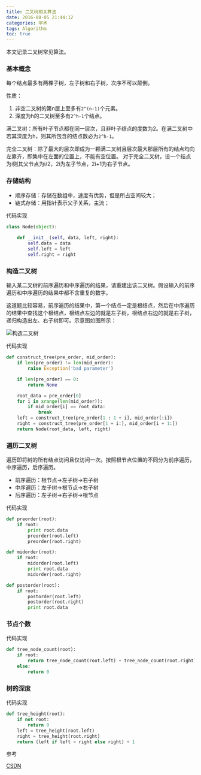 ```yaml
---
title: 二叉树相关算法
date: 2016-08-05 21:44:12
categories: 学术
tags: Algorithm
toc: true
---
```


本文记录二叉树常见算法。

### 基本概念

每个结点最多有两棵子树，左子树和右子树，次序不可以颠倒。

性质：

1. 非空二叉树的第n层上至多有`2^(n-1)`个元素。
2. 深度为h的二叉树至多有`2^h-1`个结点。

满二叉树：所有叶子节点都在同一层次，且非叶子结点的度数为2。在满二叉树中若其深度为h，则其所包含的结点数必为`2^h-1`。

完全二叉树：除了最大的层次即成为一颗满二叉树且层次最大那层所有的结点均向左靠齐，即集中在左面的位置上，不能有空位置。
对于完全二叉树，设一个结点为i则其父节点为i/2，2i为左子节点，2i+1为右子节点。

### 存储结构

* 顺序存储：存储在数组中，速度有优势，但是所占空间较大；
* 链式存储：用指针表示父子关系，主流；

代码实现

```python
class Node(object):
    
    def __init__(self, data, left, right):
        self.data = data
        self.left = left
        self.right = right
```

### 构造二叉树

输入某二叉树的前序遍历和中序遍历的结果，请重建出该二叉树。假设输入的前序遍历和中序遍历的结果中都不含重复的数字。

这道题比较容易，前序遍历的结果中，第一个结点一定是根结点，然后在中序遍历的结果中查找这个根结点，根结点左边的就是左子树，根结点右边的就是右子树，递归构造出左、右子树即可。示意图如图所示：

![构造二叉树](/images/binary-tree-create.png "Binary-tree-create")

代码实现

```python
def construct_tree(pre_order, mid_order):
    if len(pre_order) != len(mid_order):
        raise Exception('bad parameter')

    if len(pre_order) == 0:
        return None

    root_data = pre_order[0]
    for i in xrange(len(mid_order)):
        if mid_order[i] == root_data:
            break
    left = construct_tree(pre_order[1 : 1 + i], mid_order[:i])
    right = construct_tree(pre_order[1 + i:], mid_order[i + 1:])
    return Node(root_data, left, right)
```

### 遍历二叉树

遍历即将树的所有结点访问且仅访问一次。按照根节点位置的不同分为前序遍历，中序遍历，后序遍历。

* 前序遍历：根节点->左子树->右子树
* 中序遍历：左子树->根节点->右子树
* 后序遍历：左子树->右子树->根节点

代码实现

```python
def preorder(root):
    if root:
        print root.data
        preorder(root.left)
        preorder(root.right)

def midorder(root):
    if root:
        midorder(root.left)
        print root.data
        midorder(root.right)

def postorder(root):
    if root:
        postorder(root.left)
        postorder(root.right)
        print root.data
```

### 节点个数

代码实现

```python
def tree_node_count(root):
    if root:
        return tree_node_count(root.left) + tree_node_count(root.right) + 1
    else:
        return 0
```

### 树的深度

代码实现

```python
def tree_height(root):
    if not root:
        return 0
    left = tree_height(root.left)
    right = tree_height(root.right)
    return (left if left > right else right) + 1
```

参考

[CSDN](http://blog.csdn.net/fansongy/article/details/6798278)
